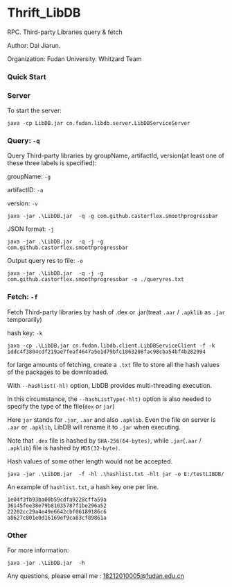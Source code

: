 # Thrift_LibDB
RPC. Third-party Libraries query & fetch

Author: Dai Jiarun.

Organization: Fudan University. Whitzard Team

### Quick Start
### Server
To start the server:
```
java -cp LibDB.jar cn.fudan.libdb.server.LibDBServiceServer
```

### Query: `-q`

Query Third-party libraries by groupName, artifactId, version(at least one of these three labels is specified):

groupName: `-g`

artifactID: `-a`

version: `-v`
```
java -jar .\LibDB.jar  -q -g com.github.castorflex.smoothprogressbar
```

JSON format: `-j`
```
java -jar .\LibDB.jar  -q -j -g com.github.castorflex.smoothprogressbar
```

Output query res to file: `-o`
```
java -jar .\LibDB.jar  -q -j -g com.github.castorflex.smoothprogressbar -o ./queryres.txt
```

### Fetch: `-f`

Fetch Third-party libraries by hash of .dex or .jar(treat `.aar` / `.apklib` as `.jar` temporarily)

hash key: `-k`
```
java -cp .\LibDB.jar cn.fudan.libdb.client.LibDBServiceClient -f -k 1ddc4f3804cdf219ae7feaf4647a5e1d79bfc1863208fac98cba54bf4b282994
```

for large amounts of fetching, create a `.txt` file to store all the hash values of the packages to be downloaded.

With `--hashlist(-hl)` option, LibDB provides multi-threading execution.

In this circumstance, the `--hashListType(-hlt)` option is also needed to specify the type of the file(`dex` or `jar`)

Here `jar` stands for `.jar`, `.aar` and also `.apklib`. Even the file on server is `.aar` or `.apklib`, LibDB will rename it to `.jar` when executing.

Note that `.dex` file is hashed by `SHA-256(64-bytes)`, while `.jar`(`.aar` / `.apklib`) file is hashed by `MD5(32-byte)`.

Hash values of some other length would not be accepted.
```
java -jar .\LibDB.jar  -f -hl .\hashlist.txt -hlt jar -o E:/testLIBDB/
```

An example of `hashlist.txt`, a hash key one per line.
```
1e04f3fb93ba00b59cdfa9228cffa59a
36145fee38e79b81035787f1be296a52
22202cc29a4e49e6642cbf06189186c6
a8627c801e0d16169ef9ca83cf89861a
```

### Other

For more information:
```
java -jar .\LibDB.jar  -h
```

Any questions, please email me : 18212010005@fudan.edu.cn




